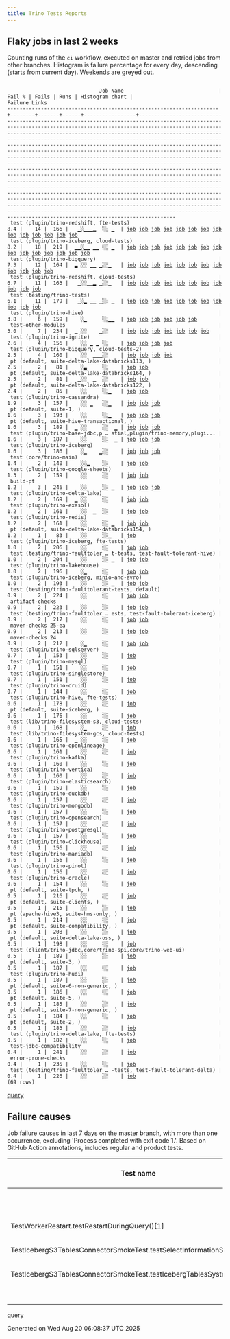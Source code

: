 ```yaml
---
title: Trino Tests Reports
---
```


## Flaky jobs in last 2 weeks

Counting runs of the `ci` workflow, executed on master and retried jobs from other branches.
Histogram is failure percentage for every day, descending (starts from current day).
Weekends are greyed out.
<pre><code>
                              Job Name                               | Fail % | Fails | Runs | Histogram chart |                                                                                                                                                                                                                                                                                                                                                                                                                                                                                                                                                                                                                  Failure Links                                                                                                                                                                                                                                                                                                                                                                                                                                                                                                                                                                                                                   
---------------------------------------------------------------------+--------+-------+------+-----------------+--------------------------------------------------------------------------------------------------------------------------------------------------------------------------------------------------------------------------------------------------------------------------------------------------------------------------------------------------------------------------------------------------------------------------------------------------------------------------------------------------------------------------------------------------------------------------------------------------------------------------------------------------------------------------------------------------------------------------------------------------------------------------------------------------------------------------------------------------------------------------------------------------------------------------------------------------------------------------------------------------------------------------------------------------------------------------------------------------------------------------------------------------------------------------------------------------------------------------------------------------
 test (plugin/trino-redshift, fte-tests)                             |    8.4 |    14 |  166 |   ▁░▁▁▁▂  ░░ ▁  | <a href="https://github.com/trinodb/trino/actions/runs/17038144693/job/48295405126">job</a> <a href="https://github.com/trinodb/trino/actions/runs/17047639583/job/48327515491">job</a> <a href="https://github.com/trinodb/trino/actions/runs/17047639583/job/48327515491">job</a> <a href="https://github.com/trinodb/trino/actions/runs/17005460462/job/48214385396">job</a> <a href="https://github.com/trinodb/trino/actions/runs/16988177536/job/48161559975">job</a> <a href="https://github.com/trinodb/trino/actions/runs/16961661340/job/48075782166">job</a> <a href="https://github.com/trinodb/trino/actions/runs/16932513136/job/47981307743">job</a> <a href="https://github.com/trinodb/trino/actions/runs/16941290119/job/48010935660">job</a> <a href="https://github.com/trinodb/trino/actions/runs/16941290119/job/48010935660">job</a> <a href="https://github.com/trinodb/trino/actions/runs/16944743520/job/48022822363">job</a> <a href="https://github.com/trinodb/trino/actions/runs/16908417591/job/47903634207">job</a> <a href="https://github.com/trinodb/trino/actions/runs/16826825835/job/47665201823">job</a> <a href="https://github.com/trinodb/trino/actions/runs/16805641942/job/47597302116">job</a> <a href="https://github.com/trinodb/trino/actions/runs/16805641942/job/47597302116">job</a>                                                                                  
 test (plugin/trino-iceberg, cloud-tests)                            |    8.2 |    18 |  219 |  ▁▁░▁▁ ▁▁ ░░ ▁  | <a href="https://github.com/trinodb/trino/actions/runs/17071314679/job/48400823061">job</a> <a href="https://github.com/trinodb/trino/actions/runs/17034525659/job/48283901254">job</a> <a href="https://github.com/trinodb/trino/actions/runs/17047639583/job/48327515430">job</a> <a href="https://github.com/trinodb/trino/actions/runs/17047639583/job/48327515430">job</a> <a href="https://github.com/trinodb/trino/actions/runs/17050181702/job/48335740786">job</a> <a href="https://github.com/trinodb/trino/actions/runs/17004207021/job/48211481658">job</a> <a href="https://github.com/trinodb/trino/actions/runs/16988177536/job/48161559951">job</a> <a href="https://github.com/trinodb/trino/actions/runs/16961661340/job/48075782141">job</a> <a href="https://github.com/trinodb/trino/actions/runs/16941290119/job/48010935576">job</a> <a href="https://github.com/trinodb/trino/actions/runs/16941290119/job/48010935576">job</a> <a href="https://github.com/trinodb/trino/actions/runs/16907933124/job/47902306465">job</a> <a href="https://github.com/trinodb/trino/actions/runs/16907933124/job/47902306465">job</a> <a href="https://github.com/trinodb/trino/actions/runs/16909544082/job/47907372179">job</a> <a href="https://github.com/trinodb/trino/actions/runs/16826825835/job/47665201794">job</a> <a href="https://github.com/trinodb/trino/actions/runs/16797983492/job/47572599215">job</a>  
 test (plugin/trino-bigquery)                                        |    7.3 |    12 |  164 |  ▃ ░░ ▁▁ ▁░░▁   | <a href="https://github.com/trinodb/trino/actions/runs/17058484437/job/48360581954">job</a> <a href="https://github.com/trinodb/trino/actions/runs/17059964983/job/48364871708">job</a> <a href="https://github.com/trinodb/trino/actions/runs/17067408202/job/48387815758">job</a> <a href="https://github.com/trinodb/trino/actions/runs/17038144693/job/48295405002">job</a> <a href="https://github.com/trinodb/trino/actions/runs/16963163305/job/48080634932">job</a> <a href="https://github.com/trinodb/trino/actions/runs/16936747887/job/47995141967">job</a> <a href="https://github.com/trinodb/trino/actions/runs/16941290119/job/48010935481">job</a> <a href="https://github.com/trinodb/trino/actions/runs/16941290119/job/48010935481">job</a> <a href="https://github.com/trinodb/trino/actions/runs/16908417591/job/47903634055">job</a> <a href="https://github.com/trinodb/trino/actions/runs/16870538146/job/47784522794">job</a> <a href="https://github.com/trinodb/trino/actions/runs/16826771923/job/47665023121">job</a> <a href="https://github.com/trinodb/trino/actions/runs/16799730894/job/47578144107">job</a>                                                                                                                                                                                                                                                  
 test (plugin/trino-redshift, cloud-tests)                           |    6.7 |    11 |  163 |   ▁░░▁▁▂ ▁░░▁   | <a href="https://github.com/trinodb/trino/actions/runs/17038144693/job/48295405121">job</a> <a href="https://github.com/trinodb/trino/actions/runs/17038465894/job/48296412992">job</a> <a href="https://github.com/trinodb/trino/actions/runs/16988183959/job/48161573123">job</a> <a href="https://github.com/trinodb/trino/actions/runs/16961661340/job/48075782150">job</a> <a href="https://github.com/trinodb/trino/actions/runs/16963624069/job/48082119958">job</a> <a href="https://github.com/trinodb/trino/actions/runs/16932513136/job/47981307742">job</a> <a href="https://github.com/trinodb/trino/actions/runs/16941290119/job/48010935661">job</a> <a href="https://github.com/trinodb/trino/actions/runs/16941290119/job/48010935661">job</a> <a href="https://github.com/trinodb/trino/actions/runs/16944743520/job/48022822393">job</a> <a href="https://github.com/trinodb/trino/actions/runs/16870538146/job/47784522836">job</a> <a href="https://github.com/trinodb/trino/actions/runs/16822315981/job/47651622502">job</a>                                                                                                                                                                                                                                                                                                                                  
 test (testing/trino-tests)                                          |    6.1 |    11 |  179 |   ▁░▂ ▁▁ ▁░░ ▁  | <a href="https://github.com/trinodb/trino/actions/runs/17038465894/job/48296413039">job</a> <a href="https://github.com/trinodb/trino/actions/runs/17052856560/job/48344465835">job</a> <a href="https://github.com/trinodb/trino/actions/runs/17004207021/job/48211481697">job</a> <a href="https://github.com/trinodb/trino/actions/runs/17005460462/job/48214385404">job</a> <a href="https://github.com/trinodb/trino/actions/runs/16963163305/job/48080635118">job</a> <a href="https://github.com/trinodb/trino/actions/runs/16963700761/job/48082411331">job</a> <a href="https://github.com/trinodb/trino/actions/runs/16963700761/job/48082411331">job</a> <a href="https://github.com/trinodb/trino/actions/runs/16944743520/job/48022822388">job</a> <a href="https://github.com/trinodb/trino/actions/runs/16871312717/job/47786604637">job</a> <a href="https://github.com/trinodb/trino/actions/runs/16799975481/job/47578962768">job</a> <a href="https://github.com/trinodb/trino/actions/runs/16813105661/job/47623177664">job</a>                                                                                                                                                                                                                                                                                                                                  
 test (plugin/trino-hive)                                            |    3.8 |     6 |  159 |    ░▁     ░░▁▁  | <a href="https://github.com/trinodb/trino/actions/runs/17038144693/job/48295405047">job</a> <a href="https://github.com/trinodb/trino/actions/runs/17005460462/job/48214385362">job</a> <a href="https://github.com/trinodb/trino/actions/runs/16822251620/job/47651442361">job</a> <a href="https://github.com/trinodb/trino/actions/runs/16830049138/job/47675370647">job</a> <a href="https://github.com/trinodb/trino/actions/runs/16792688171/job/47557267954">job</a> <a href="https://github.com/trinodb/trino/actions/runs/16813105661/job/47623177531">job</a>                                                                                                                                                                                                                                                                                                                                                                                                                                                                                                                                                                                                                                                                                                                                                  
 test-other-modules                                                  |    3.0 |     7 |  234 |  ▁ ░░    ▁░░    | <a href="https://github.com/trinodb/trino/actions/runs/17061283578/job/48368488578">job</a> <a href="https://github.com/trinodb/trino/actions/runs/16947600270/job/48032374220">job</a> <a href="https://github.com/trinodb/trino/actions/runs/16903760367/job/47888575645">job</a> <a href="https://github.com/trinodb/trino/actions/runs/16870538146/job/47784492510">job</a> <a href="https://github.com/trinodb/trino/actions/runs/16799975481/job/47578891246">job</a> <a href="https://github.com/trinodb/trino/actions/runs/16813105661/job/47623102058">job</a> <a href="https://github.com/trinodb/trino/actions/runs/16764664829/job/47467373121">job</a>                                                                                                                                                                                                                                                                                                                                                                                                                                                                                                                                                                                                                                                                  
 test (plugin/trino-ignite)                                          |    2.6 |     4 |  156 |    ░░ ▁ ▁ ░░    | <a href="https://github.com/trinodb/trino/actions/runs/16966519681/job/48091910723">job</a> <a href="https://github.com/trinodb/trino/actions/runs/16907933124/job/47902306474">job</a> <a href="https://github.com/trinodb/trino/actions/runs/16907933124/job/47902306474">job</a> <a href="https://github.com/trinodb/trino/actions/runs/16813105661/job/47623177600">job</a>                                                                                                                                                                                                                                                                                                                                                                                                                                                                                                                                                                                                                                                                                                                                                                                                                                                                                                                  
 test (plugin/trino-bigquery, cloud-tests-2)                         |    2.5 |     4 |  160 |    ░░  ▁▁▁░░    | <a href="https://github.com/trinodb/trino/actions/runs/16935038296/job/47989518559">job</a> <a href="https://github.com/trinodb/trino/actions/runs/16906612701/job/47898171684">job</a> <a href="https://github.com/trinodb/trino/actions/runs/16909544082/job/47907372069">job</a> <a href="https://github.com/trinodb/trino/actions/runs/16871312717/job/47786604565">job</a>                                                                                                                                                                                                                                                                                                                                                                                                                                                                                                                                                                                                                                                                                                                                                                                                                                                                                                                  
 pt (default, suite-delta-lake-databricks113, )                      |    2.5 |     2 |   81 |    ░▃     ░░    | <a href="https://github.com/trinodb/trino/actions/runs/17004812202/job/48213086476">job</a> <a href="https://github.com/trinodb/trino/actions/runs/17005460462/job/48214577054">job</a>                                                                                                                                                                                                                                                                                                                                                                                                                                                                                                                                                                                                                                                                                                                                                                                                                                                                                                                                                                                                                                                                                  
 pt (default, suite-delta-lake-databricks164, )                      |    2.5 |     2 |   81 |   ▁░░  ▁  ░░    | <a href="https://github.com/trinodb/trino/actions/runs/17038465894/job/48297065964">job</a> <a href="https://github.com/trinodb/trino/actions/runs/16937420377/job/47998165210">job</a>                                                                                                                                                                                                                                                                                                                                                                                                                                                                                                                                                                                                                                                                                                                                                                                                                                                                                                                                                                                                                                                                                  
 pt (default, suite-delta-lake-databricks122, )                      |    2.4 |     2 |   85 |    ░░     ░░▁   | <a href="https://github.com/trinodb/trino/actions/runs/16827688382/job/47668643992">job</a> <a href="https://github.com/trinodb/trino/actions/runs/16827688382/job/47668643992">job</a>                                                                                                                                                                                                                                                                                                                                                                                                                                                                                                                                                                                                                                                                                                                                                                                                                                                                                                                                                                                                                                                                                  
 test (plugin/trino-cassandra)                                       |    1.9 |     3 |  157 |    ░░ ▁   ░░▁   | <a href="https://github.com/trinodb/trino/actions/runs/16962368641/job/48078081324">job</a> <a href="https://github.com/trinodb/trino/actions/runs/16822251620/job/47651442335">job</a> <a href="https://github.com/trinodb/trino/actions/runs/16813105661/job/47623177550">job</a>                                                                                                                                                                                                                                                                                                                                                                                                                                                                                                                                                                                                                                                                                                                                                                                                                                                                                                                                                                                                  
 pt (default, suite-1, )                                             |    1.6 |     3 |  193 |    ░░     ░░▁   | <a href="https://github.com/trinodb/trino/actions/runs/16830856189/job/47678816540">job</a> <a href="https://github.com/trinodb/trino/actions/runs/16830856189/job/47678816540">job</a> <a href="https://github.com/trinodb/trino/actions/runs/16813105661/job/47623898702">job</a>                                                                                                                                                                                                                                                                                                                                                                                                                                                                                                                                                                                                                                                                                                                                                                                                                                                                                                                                                                                                  
 pt (default, suite-hive-transactional, )                            |    1.6 |     3 |  189 |  ▁ ░░     ░░  ▁ | <a href="https://github.com/trinodb/trino/actions/runs/17067408202/job/48388572883">job</a> <a href="https://github.com/trinodb/trino/actions/runs/16790428189/job/47551352746">job</a> <a href="https://github.com/trinodb/trino/actions/runs/16790428189/job/47551352746">job</a>                                                                                                                                                                                                                                                                                                                                                                                                                                                                                                                                                                                                                                                                                                                                                                                                                                                                                                                                                                                                  
 test (plugin/trino-base-jdbc,p … atial,plugin/trino-memory,plugi... |    1.6 |     3 |  187 |    ░░     ░░  ▁ | <a href="https://github.com/trinodb/trino/actions/runs/16813105661/job/47623177525">job</a> <a href="https://github.com/trinodb/trino/actions/runs/16769202596/job/47480463982">job</a> <a href="https://github.com/trinodb/trino/actions/runs/16769202596/job/47480463982">job</a>                                                                                                                                                                                                                                                                                                                                                                                                                                                                                                                                                                                                                                                                                                                                                                                                                                                                                                                                                                                                  
 test (plugin/trino-iceberg)                                         |    1.6 |     3 |  186 |    ░▁    ▁░░    | <a href="https://github.com/trinodb/trino/actions/runs/17004812202/job/48212902847">job</a> <a href="https://github.com/trinodb/trino/actions/runs/16871312717/job/47786604610">job</a> <a href="https://github.com/trinodb/trino/actions/runs/16813105661/job/47623177572">job</a>                                                                                                                                                                                                                                                                                                                                                                                                                                                                                                                                                                                                                                                                                                                                                                                                                                                                                                                                                                                                  
 test (core/trino-main)                                              |    1.4 |     2 |  140 |    ░░▂    ░░    | <a href="https://github.com/trinodb/trino/actions/runs/16995535563/job/48185273384">job</a> <a href="https://github.com/trinodb/trino/actions/runs/16813105661/job/47623177540">job</a>                                                                                                                                                                                                                                                                                                                                                                                                                                                                                                                                                                                                                                                                                                                                                                                                                                                                                                                                                                                                                                                                                  
 test (plugin/trino-google-sheets)                                   |    1.3 |     2 |  159 |    ░░     ░░    | <a href="https://github.com/trinodb/trino/actions/runs/16906612701/job/47898171711">job</a> <a href="https://github.com/trinodb/trino/actions/runs/16805498679/job/47596808578">job</a>                                                                                                                                                                                                                                                                                                                                                                                                                                                                                                                                                                                                                                                                                                                                                                                                                                                                                                                                                                                                                                                                                  
 build-pt                                                            |    1.2 |     3 |  246 |    ░░     ░░ ▁  | <a href="https://github.com/trinodb/trino/actions/runs/16799975481/job/47578891190">job</a> <a href="https://github.com/trinodb/trino/actions/runs/16805641942/job/47597220954">job</a> <a href="https://github.com/trinodb/trino/actions/runs/16805641942/job/47597220954">job</a>                                                                                                                                                                                                                                                                                                                                                                                                                                                                                                                                                                                                                                                                                                                                                                                                                                                                                                                                                                                                  
 test (plugin/trino-delta-lake)                                      |    1.2 |     2 |  169 |  ▁ ░░     ░░    | <a href="https://github.com/trinodb/trino/actions/runs/17079801061/job/48430538247">job</a> <a href="https://github.com/trinodb/trino/actions/runs/16813105661/job/47623177573">job</a>                                                                                                                                                                                                                                                                                                                                                                                                                                                                                                                                                                                                                                                                                                                                                                                                                                                                                                                                                                                                                                                                                  
 test (plugin/trino-exasol)                                          |    1.2 |     2 |  161 |    ░░  ▁  ░░    | <a href="https://github.com/trinodb/trino/actions/runs/16935038296/job/47989518578">job</a> <a href="https://github.com/trinodb/trino/actions/runs/16813105661/job/47623177546">job</a>                                                                                                                                                                                                                                                                                                                                                                                                                                                                                                                                                                                                                                                                                                                                                                                                                                                                                                                                                                                                                                                                                  
 test (plugin/trino-redis)                                           |    1.2 |     2 |  161 |    ░░     ░░ ▁  | <a href="https://github.com/trinodb/trino/actions/runs/16803646604/job/47590620164">job</a> <a href="https://github.com/trinodb/trino/actions/runs/16813105661/job/47623177680">job</a>                                                                                                                                                                                                                                                                                                                                                                                                                                                                                                                                                                                                                                                                                                                                                                                                                                                                                                                                                                                                                                                                                  
 pt (default, suite-delta-lake-databricks154, )                      |    1.2 |     1 |   83 |    ░░     ░░▁   | <a href="https://github.com/trinodb/trino/actions/runs/16826771923/job/47665693259">job</a>                                                                                                                                                                                                                                                                                                                                                                                                                                                                                                                                                                                                                                                                                                                                                                                                                                                                                                                                                                                                                                                                                                                                                                  
 test (plugin/trino-iceberg, fte-tests)                              |    1.0 |     2 |  206 |    ░░     ░░    | <a href="https://github.com/trinodb/trino/actions/runs/16799975481/job/47578962737">job</a> <a href="https://github.com/trinodb/trino/actions/runs/16813105661/job/47623177626">job</a>                                                                                                                                                                                                                                                                                                                                                                                                                                                                                                                                                                                                                                                                                                                                                                                                                                                                                                                                                                                                                                                                                  
 test (testing/trino-faulttoler … t-tests, test-fault-tolerant-hive) |    1.0 |     2 |  204 |    ░░     ░░ ▁  | <a href="https://github.com/trinodb/trino/actions/runs/16799975481/job/47578962747">job</a> <a href="https://github.com/trinodb/trino/actions/runs/16813105661/job/47623177655">job</a>                                                                                                                                                                                                                                                                                                                                                                                                                                                                                                                                                                                                                                                                                                                                                                                                                                                                                                                                                                                                                                                                                  
 test (plugin/trino-lakehouse)                                       |    1.0 |     2 |  196 |    ░▁     ░░    | <a href="https://github.com/trinodb/trino/actions/runs/17005460462/job/48214385371">job</a> <a href="https://github.com/trinodb/trino/actions/runs/16813105661/job/47623177643">job</a>                                                                                                                                                                                                                                                                                                                                                                                                                                                                                                                                                                                                                                                                                                                                                                                                                                                                                                                                                                                                                                                                                  
 test (plugin/trino-iceberg, minio-and-avro)                         |    1.0 |     2 |  193 |    ░░     ░░ ▁  | <a href="https://github.com/trinodb/trino/actions/runs/16799975481/job/47578962742">job</a> <a href="https://github.com/trinodb/trino/actions/runs/16813105661/job/47623177625">job</a>                                                                                                                                                                                                                                                                                                                                                                                                                                                                                                                                                                                                                                                                                                                                                                                                                                                                                                                                                                                                                                                                                  
 test (testing/trino-faulttolerant-tests, default)                   |    0.9 |     2 |  224 |    ░░     ░░    | <a href="https://github.com/trinodb/trino/actions/runs/16799975481/job/47578962757">job</a> <a href="https://github.com/trinodb/trino/actions/runs/16813105661/job/47623177684">job</a>                                                                                                                                                                                                                                                                                                                                                                                                                                                                                                                                                                                                                                                                                                                                                                                                                                                                                                                                                                                                                                                                                  
 artifact-checks                                                     |    0.9 |     2 |  223 |    ░░     ░░    | <a href="https://github.com/trinodb/trino/actions/runs/16944743520/job/48022756452">job</a> <a href="https://github.com/trinodb/trino/actions/runs/16799975481/job/47578891215">job</a>                                                                                                                                                                                                                                                                                                                                                                                                                                                                                                                                                                                                                                                                                                                                                                                                                                                                                                                                                                                                                                                                                  
 test (testing/trino-faulttoler … ests, test-fault-tolerant-iceberg) |    0.9 |     2 |  217 |    ░░     ░░    | <a href="https://github.com/trinodb/trino/actions/runs/16799975481/job/47578962744">job</a> <a href="https://github.com/trinodb/trino/actions/runs/16813105661/job/47623177687">job</a>                                                                                                                                                                                                                                                                                                                                                                                                                                                                                                                                                                                                                                                                                                                                                                                                                                                                                                                                                                                                                                                                                  
 maven-checks 25-ea                                                  |    0.9 |     2 |  213 |    ░░     ░░    | <a href="https://github.com/trinodb/trino/actions/runs/17046418459/job/48323335321">job</a> <a href="https://github.com/trinodb/trino/actions/runs/16799730894/job/47578082670">job</a>                                                                                                                                                                                                                                                                                                                                                                                                                                                                                                                                                                                                                                                                                                                                                                                                                                                                                                                                                                                                                                                                                  
 maven-checks 24                                                     |    0.9 |     2 |  212 |    ░▁     ░░    | <a href="https://github.com/trinodb/trino/actions/runs/17004207021/job/48211458355">job</a> <a href="https://github.com/trinodb/trino/actions/runs/16799730894/job/47578082656">job</a>                                                                                                                                                                                                                                                                                                                                                                                                                                                                                                                                                                                                                                                                                                                                                                                                                                                                                                                                                                                                                                                                                  
 test (plugin/trino-sqlserver)                                       |    0.7 |     1 |  153 |    ░░     ░░    | <a href="https://github.com/trinodb/trino/actions/runs/16813105661/job/47623177624">job</a>                                                                                                                                                                                                                                                                                                                                                                                                                                                                                                                                                                                                                                                                                                                                                                                                                                                                                                                                                                                                                                                                                                                                                                  
 test (plugin/trino-mysql)                                           |    0.7 |     1 |  151 |    ░░     ░░    | <a href="https://github.com/trinodb/trino/actions/runs/16813105661/job/47623177623">job</a>                                                                                                                                                                                                                                                                                                                                                                                                                                                                                                                                                                                                                                                                                                                                                                                                                                                                                                                                                                                                                                                                                                                                                                  
 test (plugin/trino-singlestore)                                     |    0.7 |     1 |  151 |    ░░     ░░    | <a href="https://github.com/trinodb/trino/actions/runs/16813105661/job/47623177633">job</a>                                                                                                                                                                                                                                                                                                                                                                                                                                                                                                                                                                                                                                                                                                                                                                                                                                                                                                                                                                                                                                                                                                                                                                  
 test (plugin/trino-druid)                                           |    0.7 |     1 |  144 |    ░░     ░░    | <a href="https://github.com/trinodb/trino/actions/runs/16813105661/job/47623177548">job</a>                                                                                                                                                                                                                                                                                                                                                                                                                                                                                                                                                                                                                                                                                                                                                                                                                                                                                                                                                                                                                                                                                                                                                                  
 test (plugin/trino-hive, fte-tests)                                 |    0.6 |     1 |  178 |    ░░     ░░    | <a href="https://github.com/trinodb/trino/actions/runs/16813105661/job/47623177584">job</a>                                                                                                                                                                                                                                                                                                                                                                                                                                                                                                                                                                                                                                                                                                                                                                                                                                                                                                                                                                                                                                                                                                                                                                  
 pt (default, suite-iceberg, )                                       |    0.6 |     1 |  176 |    ░░     ░░    | <a href="https://github.com/trinodb/trino/actions/runs/16813105661/job/47623898663">job</a>                                                                                                                                                                                                                                                                                                                                                                                                                                                                                                                                                                                                                                                                                                                                                                                                                                                                                                                                                                                                                                                                                                                                                                  
 test (lib/trino-filesystem-s3, cloud-tests)                         |    0.6 |     1 |  168 |    ░▁     ░░    | <a href="https://github.com/trinodb/trino/actions/runs/17005460462/job/48214385336">job</a>                                                                                                                                                                                                                                                                                                                                                                                                                                                                                                                                                                                                                                                                                                                                                                                                                                                                                                                                                                                                                                                                                                                                                                  
 test (lib/trino-filesystem-gcs, cloud-tests)                        |    0.6 |     1 |  165 |  ▁ ░░     ░░    | <a href="https://github.com/trinodb/trino/actions/runs/17058484437/job/48360581934">job</a>                                                                                                                                                                                                                                                                                                                                                                                                                                                                                                                                                                                                                                                                                                                                                                                                                                                                                                                                                                                                                                                                                                                                                                  
 test (plugin/trino-openlineage)                                     |    0.6 |     1 |  161 |    ░░     ░░    | <a href="https://github.com/trinodb/trino/actions/runs/16813105661/job/47623177604">job</a>                                                                                                                                                                                                                                                                                                                                                                                                                                                                                                                                                                                                                                                                                                                                                                                                                                                                                                                                                                                                                                                                                                                                                                  
 test (plugin/trino-kafka)                                           |    0.6 |     1 |  160 |    ░░     ░░    | <a href="https://github.com/trinodb/trino/actions/runs/16813105661/job/47623177605">job</a>                                                                                                                                                                                                                                                                                                                                                                                                                                                                                                                                                                                                                                                                                                                                                                                                                                                                                                                                                                                                                                                                                                                                                                  
 test (plugin/trino-vertica)                                         |    0.6 |     1 |  160 |    ░░     ░░    | <a href="https://github.com/trinodb/trino/actions/runs/16813105661/job/47623177678">job</a>                                                                                                                                                                                                                                                                                                                                                                                                                                                                                                                                                                                                                                                                                                                                                                                                                                                                                                                                                                                                                                                                                                                                                                  
 test (plugin/trino-elasticsearch)                                   |    0.6 |     1 |  159 |    ░░     ░░    | <a href="https://github.com/trinodb/trino/actions/runs/16813105661/job/47623177551">job</a>                                                                                                                                                                                                                                                                                                                                                                                                                                                                                                                                                                                                                                                                                                                                                                                                                                                                                                                                                                                                                                                                                                                                                                  
 test (plugin/trino-duckdb)                                          |    0.6 |     1 |  157 |    ░░     ░░    | <a href="https://github.com/trinodb/trino/actions/runs/16813105661/job/47623177537">job</a>                                                                                                                                                                                                                                                                                                                                                                                                                                                                                                                                                                                                                                                                                                                                                                                                                                                                                                                                                                                                                                                                                                                                                                  
 test (plugin/trino-mongodb)                                         |    0.6 |     1 |  157 |    ░░     ░░    | <a href="https://github.com/trinodb/trino/actions/runs/16813105661/job/47623177615">job</a>                                                                                                                                                                                                                                                                                                                                                                                                                                                                                                                                                                                                                                                                                                                                                                                                                                                                                                                                                                                                                                                                                                                                                                  
 test (plugin/trino-opensearch)                                      |    0.6 |     1 |  157 |    ░░     ░░    | <a href="https://github.com/trinodb/trino/actions/runs/16813105661/job/47623177653">job</a>                                                                                                                                                                                                                                                                                                                                                                                                                                                                                                                                                                                                                                                                                                                                                                                                                                                                                                                                                                                                                                                                                                                                                                  
 test (plugin/trino-postgresql)                                      |    0.6 |     1 |  157 |    ░░     ░░    | <a href="https://github.com/trinodb/trino/actions/runs/16813105661/job/47623177597">job</a>                                                                                                                                                                                                                                                                                                                                                                                                                                                                                                                                                                                                                                                                                                                                                                                                                                                                                                                                                                                                                                                                                                                                                                  
 test (plugin/trino-clickhouse)                                      |    0.6 |     1 |  156 |    ░░     ░░    | <a href="https://github.com/trinodb/trino/actions/runs/16813105661/job/47623177542">job</a>                                                                                                                                                                                                                                                                                                                                                                                                                                                                                                                                                                                                                                                                                                                                                                                                                                                                                                                                                                                                                                                                                                                                                                  
 test (plugin/trino-mariadb)                                         |    0.6 |     1 |  156 |    ░░     ░░    | <a href="https://github.com/trinodb/trino/actions/runs/16813105661/job/47623177646">job</a>                                                                                                                                                                                                                                                                                                                                                                                                                                                                                                                                                                                                                                                                                                                                                                                                                                                                                                                                                                                                                                                                                                                                                                  
 test (plugin/trino-pinot)                                           |    0.6 |     1 |  156 |    ░░     ░░    | <a href="https://github.com/trinodb/trino/actions/runs/16813105661/job/47623177614">job</a>                                                                                                                                                                                                                                                                                                                                                                                                                                                                                                                                                                                                                                                                                                                                                                                                                                                                                                                                                                                                                                                                                                                                                                  
 test (plugin/trino-oracle)                                          |    0.6 |     1 |  154 |    ░░     ░░    | <a href="https://github.com/trinodb/trino/actions/runs/16813105661/job/47623177616">job</a>                                                                                                                                                                                                                                                                                                                                                                                                                                                                                                                                                                                                                                                                                                                                                                                                                                                                                                                                                                                                                                                                                                                                                                  
 pt (default, suite-tpch, )                                          |    0.5 |     1 |  216 |    ░░     ░░    | <a href="https://github.com/trinodb/trino/actions/runs/16813105661/job/47623898623">job</a>                                                                                                                                                                                                                                                                                                                                                                                                                                                                                                                                                                                                                                                                                                                                                                                                                                                                                                                                                                                                                                                                                                                                                                  
 pt (default, suite-clients, )                                       |    0.5 |     1 |  215 |    ░░     ░░    | <a href="https://github.com/trinodb/trino/actions/runs/16822315981/job/47652008875">job</a>                                                                                                                                                                                                                                                                                                                                                                                                                                                                                                                                                                                                                                                                                                                                                                                                                                                                                                                                                                                                                                                                                                                                                                  
 pt (apache-hive3, suite-hms-only, )                                 |    0.5 |     1 |  214 |    ░░     ░░    | <a href="https://github.com/trinodb/trino/actions/runs/16813105661/job/47623898672">job</a>                                                                                                                                                                                                                                                                                                                                                                                                                                                                                                                                                                                                                                                                                                                                                                                                                                                                                                                                                                                                                                                                                                                                                                  
 pt (default, suite-compatibility, )                                 |    0.5 |     1 |  208 |    ░░     ░░    | <a href="https://github.com/trinodb/trino/actions/runs/16813105661/job/47623898652">job</a>                                                                                                                                                                                                                                                                                                                                                                                                                                                                                                                                                                                                                                                                                                                                                                                                                                                                                                                                                                                                                                                                                                                                                                  
 pt (default, suite-delta-lake-oss, )                                |    0.5 |     1 |  198 |    ░░     ░░    | <a href="https://github.com/trinodb/trino/actions/runs/16813105661/job/47623898654">job</a>                                                                                                                                                                                                                                                                                                                                                                                                                                                                                                                                                                                                                                                                                                                                                                                                                                                                                                                                                                                                                                                                                                                                                                  
 test (client/trino-jdbc,core/trino-spi,core/trino-web-ui)           |    0.5 |     1 |  189 |    ░░     ░░    | <a href="https://github.com/trinodb/trino/actions/runs/16813105661/job/47623177518">job</a>                                                                                                                                                                                                                                                                                                                                                                                                                                                                                                                                                                                                                                                                                                                                                                                                                                                                                                                                                                                                                                                                                                                                                                  
 pt (default, suite-3, )                                             |    0.5 |     1 |  187 |    ░░     ░░    | <a href="https://github.com/trinodb/trino/actions/runs/16813105661/job/47623898569">job</a>                                                                                                                                                                                                                                                                                                                                                                                                                                                                                                                                                                                                                                                                                                                                                                                                                                                                                                                                                                                                                                                                                                                                                                  
 test (plugin/trino-hudi)                                            |    0.5 |     1 |  187 |    ░░     ░░    | <a href="https://github.com/trinodb/trino/actions/runs/16813105661/job/47623177628">job</a>                                                                                                                                                                                                                                                                                                                                                                                                                                                                                                                                                                                                                                                                                                                                                                                                                                                                                                                                                                                                                                                                                                                                                                  
 pt (default, suite-6-non-generic, )                                 |    0.5 |     1 |  186 |    ░░     ░░    | <a href="https://github.com/trinodb/trino/actions/runs/16813105661/job/47623898576">job</a>                                                                                                                                                                                                                                                                                                                                                                                                                                                                                                                                                                                                                                                                                                                                                                                                                                                                                                                                                                                                                                                                                                                                                                  
 pt (default, suite-5, )                                             |    0.5 |     1 |  185 |    ░░     ░░    | <a href="https://github.com/trinodb/trino/actions/runs/16813105661/job/47623898582">job</a>                                                                                                                                                                                                                                                                                                                                                                                                                                                                                                                                                                                                                                                                                                                                                                                                                                                                                                                                                                                                                                                                                                                                                                  
 pt (default, suite-7-non-generic, )                                 |    0.5 |     1 |  184 |    ░░     ░░    | <a href="https://github.com/trinodb/trino/actions/runs/16813105661/job/47623898579">job</a>                                                                                                                                                                                                                                                                                                                                                                                                                                                                                                                                                                                                                                                                                                                                                                                                                                                                                                                                                                                                                                                                                                                                                                  
 pt (default, suite-2, )                                             |    0.5 |     1 |  183 |    ░░     ░░    | <a href="https://github.com/trinodb/trino/actions/runs/16813105661/job/47623898599">job</a>                                                                                                                                                                                                                                                                                                                                                                                                                                                                                                                                                                                                                                                                                                                                                                                                                                                                                                                                                                                                                                                                                                                                                                  
 test (plugin/trino-delta-lake, fte-tests)                           |    0.5 |     1 |  182 |    ░░     ░░    | <a href="https://github.com/trinodb/trino/actions/runs/16813105661/job/47623177549">job</a>                                                                                                                                                                                                                                                                                                                                                                                                                                                                                                                                                                                                                                                                                                                                                                                                                                                                                                                                                                                                                                                                                                                                                                  
 test-jdbc-compatibility                                             |    0.4 |     1 |  241 |    ░░     ░░    | <a href="https://github.com/trinodb/trino/actions/runs/16799975481/job/47578891241">job</a>                                                                                                                                                                                                                                                                                                                                                                                                                                                                                                                                                                                                                                                                                                                                                                                                                                                                                                                                                                                                                                                                                                                                                                  
 error-prone-checks                                                  |    0.4 |     1 |  235 |    ░░     ░░    | <a href="https://github.com/trinodb/trino/actions/runs/16799975481/job/47578891249">job</a>                                                                                                                                                                                                                                                                                                                                                                                                                                                                                                                                                                                                                                                                                                                                                                                                                                                                                                                                                                                                                                                                                                                                                                  
 test (testing/trino-faulttoler … -tests, test-fault-tolerant-delta) |    0.4 |     1 |  226 |    ░░     ░░    | <a href="https://github.com/trinodb/trino/actions/runs/16799975481/job/47578962739">job</a>                                                                                                                                                                                                                                                                                                                                                                                                                                                                                                                                                                                                                                                                                                                                                                                                                                                                                                                                                                                                                                                                                                                                                                  
(69 rows)
</code></pre>
[query](https://github.com/trinodb/reports/blob/6965bf46360ab16f9370ba703e59c4d2d982d4cf/sql/tests/jobs.sql)

## Failure causes

Job failure causes in last 7 days on the master branch, with more than one occurrence,
excluding 'Process completed with exit code 1.'.
Based on GitHub Action annotations, includes regular and product tests.

| Test name                                                               | Message                                                         | Test failures | Run failures | % of runs | First seen at           | Last seen at            | Failure Links                                                                                                                                                                                                                                                                                                                                                                                                    |
| ----------------------------------------------------------------------- | --------------------------------------------------------------- | -------------:| ------------:| ---------:| ----------------------- | ----------------------- | ---------------------------------------------------------------------------------------------------------------------------------------------------------------------------------------------------------------------------------------------------------------------------------------------------------------------------------------------------------------------------------------------------------------- |
|                                                                         | Process completed with exit code 255.                           |            10 |            7 |       1.9 | 2025-08-13 18:09:13.000 | 2025-08-18 11:30:19.000 | <a href="https://github.com/trinodb/trino/actions/runs/16944743520/job/48022822363">job</a> <a href="https://github.com/trinodb/trino/actions/runs/16944743520/job/48022822393">job</a> <a href="https://github.com/trinodb/trino/actions/runs/16961661340/job/48075782150">job</a> <a href="https://github.com/trinodb/trino/actions/runs/16961661340/job/48075782166">job</a> <a href="https://github.com/trinodb/trino/actions/runs/16963624069/job/48082119958">job</a>  |
| TestWorkerRestart.testRestartDuringQuery\(\)\[1\]                       | Expecting message:\&lt;br/\&gt;                                       |             3 |            3 |       0.8 | 2025-08-13 17:59:46.000 | 2025-08-18 11:19:21.000 | <a href="https://github.com/trinodb/trino/actions/runs/16944743520/job/48022822388">job</a> <a href="https://github.com/trinodb/trino/actions/runs/17004207021/job/48211481697">job</a> <a href="https://github.com/trinodb/trino/actions/runs/17038465894/job/48296413039">job</a>                                                                                                                                                                  |
| TestIcebergS3TablesConnectorSmokeTest.testSelectInformationSchemaTables | Error listing tables for catalog iceberg: Failed to list tables |             2 |            2 |       0.5 | 2025-08-16 04:44:14.000 | 2025-08-19 13:55:00.000 | <a href="https://github.com/trinodb/trino/actions/runs/17004207021/job/48211481658">job</a> <a href="https://github.com/trinodb/trino/actions/runs/17071314679/job/48400823061">job</a>                                                                                                                                                                                                                                                  |
| TestIcebergS3TablesConnectorSmokeTest.testIcebergTablesSystemTable      | Failed to list tables                                           |             2 |            2 |       0.5 | 2025-08-15 10:46:02.000 | 2025-08-18 17:40:28.000 | <a href="https://github.com/trinodb/trino/actions/runs/16988177536/job/48161559951">job</a> <a href="https://github.com/trinodb/trino/actions/runs/17047639583/job/48327515430">job</a>                                                                                                                                                                                                                                                  |
|                                                                         | The action has timed out.                                       |             2 |            2 |       0.5 | 2025-08-13 11:01:51.000 | 2025-08-13 17:41:52.000 | <a href="https://github.com/trinodb/trino/actions/runs/16935038296/job/47989518578">job</a> <a href="https://github.com/trinodb/trino/actions/runs/16944743520/job/48022756452">job</a>                                                                                                                                                                                                                                                  |

[query](https://github.com/trinodb/reports/blob/6965bf46360ab16f9370ba703e59c4d2d982d4cf/sql/tests/annotations.sql)

Generated on Wed Aug 20 06:08:37 UTC 2025
